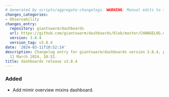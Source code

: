 ```yaml
---
# Generated by scripts/aggregate-changelogs. WARNING: Manual edits to this files will be overwritten.
changes_categories:
- Observability
changes_entry:
  repository: giantswarm/dashboards
  url: https://github.com/giantswarm/dashboards/blob/master/CHANGELOG.md#384---2024-03-11
  version: 3.8.4
  version_tag: v3.8.4
date: '2024-03-11T10:52:14'
description: Changelog entry for giantswarm/dashboards version 3.8.4, published on
  11 March 2024, 10:52.
title: dashboards release v3.8.4
---
```


### Added
- Add mimir overview mixins dashboard.
